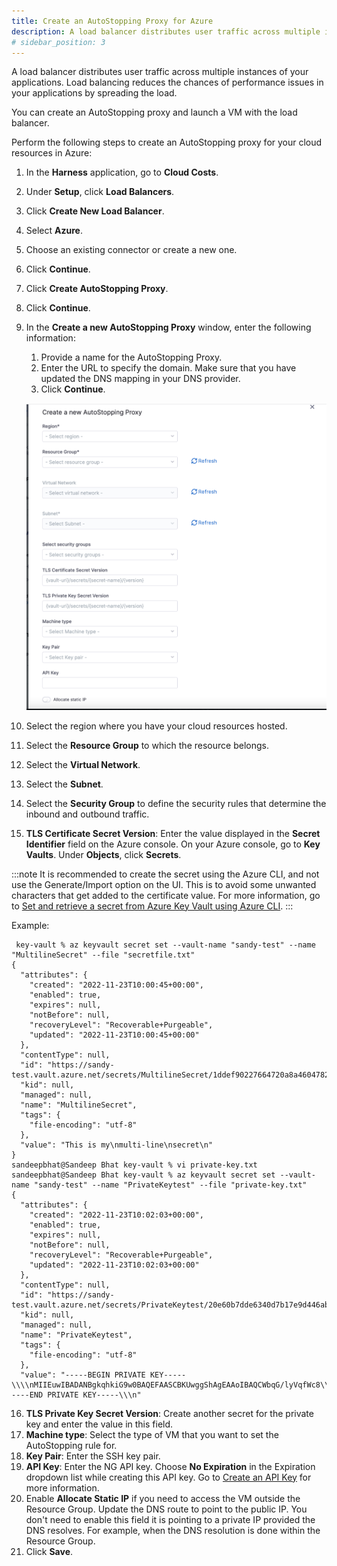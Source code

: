 ```yaml
---
title: Create an AutoStopping Proxy for Azure
description: A load balancer distributes user traffic across multiple instances of your applications. Load balancing reduces the chances of performance issues in your applications by spreading the load.
# sidebar_position: 3
---
```



A load balancer distributes user traffic across multiple instances of your applications. Load balancing reduces the chances of performance issues in your applications by spreading the load.

You can create an AutoStopping proxy and launch a VM with the load balancer.

Perform the following steps to create an AutoStopping proxy for your cloud resources in Azure:



1. In the **Harness** application, go to **Cloud Costs**.
2. Under **Setup**, click **Load Balancers**.
3. Click **Create New Load Balancer**.
4. Select **Azure**. 
5. Choose an existing connector or create a new one.
6. Click **Continue**.
7. Click **Create AutoStopping Proxy**. 
8. Click **Continue**.
9. In the **Create a new AutoStopping Proxy** window, enter the following information:
    1. Provide a name for the AutoStopping Proxy.
    2. Enter the URL to specify the domain. Make sure that you have updated the DNS mapping in your DNS provider.
    3. Click **Continue**.

      ![](./static/azure-autoproxy-creation.png)

10. Select the region where you have your cloud resources hosted.
11. Select the **Resource Group** to which the resource belongs.
12. Select the **Virtual Network**.
13. Select the **Subnet**.
14. Select the **Security Group** to define the security rules that determine the inbound and outbound traffic.
15. **TLS Certificate Secret Version**: Enter the value displayed in the **Secret Identifier** field on the Azure console. 
On your Azure console, go to **Key Vaults**. Under **Objects**, click **Secrets**. 


:::note
It is recommended to create the secret using the Azure CLI, and not use the Generate/Import option on the UI. This is to avoid some unwanted characters that get added to the certificate value. For more information, go to [Set and retrieve a secret from Azure Key Vault using Azure CLI](https://learn.microsoft.com/en-us/azure/key-vault/secrets/quick-create-cli).
:::


Example:
       
```
 key-vault % az keyvault secret set --vault-name "sandy-test" --name "MultilineSecret" --file "secretfile.txt"
{
  "attributes": {
    "created": "2022-11-23T10:00:45+00:00",
    "enabled": true,
    "expires": null,
    "notBefore": null,
    "recoveryLevel": "Recoverable+Purgeable",
    "updated": "2022-11-23T10:00:45+00:00"
  },
  "contentType": null,
  "id": "https://sandy-test.vault.azure.net/secrets/MultilineSecret/1ddef90227664720a8a4604782a15f38",
  "kid": null,
  "managed": null,
  "name": "MultilineSecret",
  "tags": {
    "file-encoding": "utf-8"
  },
  "value": "This is my\nmulti-line\nsecret\n"
}
sandeepbhat@Sandeep Bhat key-vault % vi private-key.txt
sandeepbhat@Sandeep Bhat key-vault % az keyvault secret set --vault-name "sandy-test" --name "PrivateKeytest" --file "private-key.txt"
{
  "attributes": {
    "created": "2022-11-23T10:02:03+00:00",
    "enabled": true,
    "expires": null,
    "notBefore": null,
    "recoveryLevel": "Recoverable+Purgeable",
    "updated": "2022-11-23T10:02:03+00:00"
  },
  "contentType": null,
  "id": "https://sandy-test.vault.azure.net/secrets/PrivateKeytest/20e60b7dde6340d7b17e9d446abfc984",
  "kid": null,
  "managed": null,
  "name": "PrivateKeytest",
  "tags": {
    "file-encoding": "utf-8"
  },
  "value": "-----BEGIN PRIVATE KEY-----\\\\nMIIEuwIBADANBgkqhkiG9w0BAQEFAASCBKUwggShAgEAAoIBAQCWbqG/lyVqfWc8\\\\nevvGzSVlTzK2ybCtx5kKQadbDV5XYfo9eZpmOINo3v/S1dMHSTr5PXQx9UTuDk7E\\\\nbOGtMfJBnmcU3ZJI48mWcPFQu8d5M2p14WRWLwIuETa3x4XSjrFLR9N2oqLOlZM6\\\\nX8Tavl9R/flPER+Gmpwh7+LeHf3xInlNNBh1CUd25BqR2nVml8kI3/0zPz+SjsbM\\\\n/8QkT8XY415zpQ0n+vIV/gy9FIsCrFMJuqBwBTULpb7UeezstOjVu7rFTgd/T8EB\\\\nt3D9ZNrfAEAyN7HyCv1c7ORtebTAE/Tb3kFVeQw6Rs8w2WYp2Hzd0W4aR1/jOIsm\\\\n94P+/2LhAgMBAAECgf8b/NlQbQtW6gRWxeRtv8farjn+CiyPjtINjNqMjrnGI+z6\\\\nzbDJBPiHj7n6AP9WYQZSgU6gK8T/1niPBBUOCWq7LucA6s2trs0+Ykcc+NLLZaJM\\\\nMIQbgHrw8u+6KhCryd5n1UdQah6Z1zxuLb7zVcKbmUYICGRUFr7I6zV2CpgM+xs+\\\\nPmQn48200yneiIMyDRWSMbenVUV6Z6HYXRN0Ud9St4HYK4bffjYZnhXtt/rsiL8W\\\\nr+pCRjCAw+8MMBLMDyffewnhfhhgyoqaTrJfe5/M/9o3g5SPfdQRnIaRH+y8w0KJ\\\\ns5i8837c4yxA6kFsc4dh9F/URiwEk9TmhtrBeFECgYEA0oqW7xL0JsWLkF9XLusE\\\\nFavLhG8lPwumdcL/LTG72usW2zA8qq7VcbkZ5dVKIk2h+d7AZ0ucy2hGZCDsLxXE\\\\np/W+H2p9d2GkDcs3Mbu2i1NgKXWdIzzsf2ReoU86Q5NLCpkTYG+Kxe5B5EqT2r8y\\\\n7Vp0AApgf6ad6y4Er0EA1lECgYEAtumUtor3RPLbJ2YPuXCNeLQFpBFLm3bMfaaF\\\\n3Kg0DofTBgkwxmS0cd2TcvVLSpSUcI92oZ1mYjD5WRBgxVVogCAXhe2a1MIf9fu4\\\\nQpY+GmwIbvng6ofaW7IQvor5i/CKq8ZZA8GM5f1Hk1DCPKshcBErzzXTS93Um9X3\\\\nfBVzT5ECgYEAhzxeFtKl4QGi0+lppslupjzjTP3XfteM5LeMEQuRDt1SoRgq37fN\\\\ngm7TI74NEFutX0Klc7Qt0rn3/PjovJXO69P9e1B7puMg7XtKyLc6WeQEMJ1Lggbw\\\\nIiPmZNbvJdjGqtgIijkbemfAC1OcBTYrECq5uAzyTwxHA3lbqPaoAwECgYAG+6fn\\\\nyCpkgXkIagcTp05fW1AT0W03hDOOYHsfz3QdUeYmhtdL27Bf4HuumdrEACQin/eB\\\\neAbenMwIMG3hWr9glNkRDd8pXDfoJjIEqMO6MoGn6vZBPeqCMawd+iRIyWgh4rKn\\\\nSA5fAWpoH18q/cWLB7zKbl2gudlSEbsfC5qZYQKBgE9UPogOiPyMker4OaQwOitO\\\\nfQGJHVJ3FvExQJwTp688tKHseJi911ma3mrig0+tZoCIvYRBIvRWJeTeaQdutE7c\\\\nuByUcIW8UbWf67cg1D97671yRuJewfWxXKd8LeW2sTNeZkP3zd9w5iWSAOlcykwV\\\\nAxTgo9BODfuP3rCgIwN3\\\\n-----END PRIVATE KEY-----\\\n"

```


16. **TLS Private Key Secret Version**: Create another secret for the private key and enter the value in this field.
17. **Machine type**: Select the type of VM that you want to set the AutoStopping rule for.
18. **Key Pair**: Enter the SSH key pair.
19. **API Key**: Enter the NG API key. Choose **No Expiration** in the Expiration dropdown list while creating this API key. Go to [Create an API Key](/docs/platform/16_APIs/api-quickstart.md) for more information.
20. Enable **Allocate Static IP** if you need to access the VM outside the Resource Group. Update the DNS route to point to the public IP. You don't need to enable this field it is pointing to a private IP provided the DNS resolves. For example, when the DNS resolution is done within the Resource Group.
21. Click **Save**.